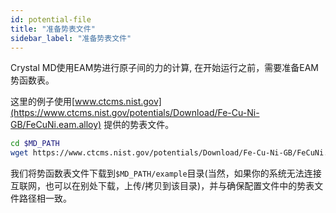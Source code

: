 ```yaml
---
id: potential-file
title: "准备势表文件"
sidebar_label: "准备势表文件"
---
```


Crystal MD使用EAM势进行原子间的力的计算, 在开始运行之前，需要准备EAM势函数表。

这里的例子使用[www.ctcms.nist.gov](https://www.ctcms.nist.gov/potentials/Download/Fe-Cu-Ni-GB/FeCuNi.eam.alloy) 提供的势表文件。

```bash
cd $MD_PATH
wget https://www.ctcms.nist.gov/potentials/Download/Fe-Cu-Ni-GB/FeCuNi.eam.alloy -O example/FeCuNi.eam.alloy
```
我们将势函数表文件下载到`$MD_PATH/example`目录(当然，如果你的系统无法连接互联网，也可以在别处下载，上传/拷贝到该目录)，并与确保配置文件中的势表文件路径相一致。